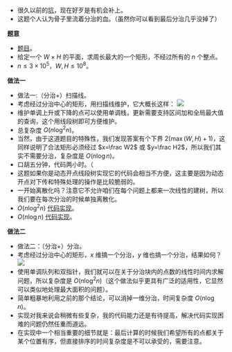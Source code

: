 - 很久以前的[坑](https://www.luogu.com.cn/blog/luo1gu1zui1bang1/solution-at2149)，现在好歹是有机会补上。
- 这题个人认为骨子里流着分治的血。（虽然你可以看到最后分治几乎没掉了）

**题意**
- [题目](https://www.luogu.com.cn/problem/AT2149)。
- 给定一个 $W\times H$ 的平面，求周长最大的一个矩形，不经过所有的 $n$ 个整点。
- $n\le 3\times10^5$，$W,H\le 10^8$。

**做法一**
- 做法一:（分治+）扫描线。
- 考虑经过分治中心的矩形，用扫描线维护，它大概长这样：
![](https://cdn.luogu.com.cn/upload/image_hosting/5g4hfirm.png)
- 维护单调上升或下降的点可以使用单调栈，更新需要支持区间加和全局最大值的查询，这个用线段树即可方便维护。
- 总复杂度 $O(n\log^2n)$。
- 当然，由于这道题目的特殊性，我们发现答案有个下界 $2(\max(W,H)+1)$，这同样说明了合法矩形必须经过 $x=\frac W2$ 或 $y=\frac H2$，所以我们其实不需要分治，复杂度是 $O(n\log n)$。
- 口胡五分钟，代码两小时。（
- 这题如果你是动态开点线段树实现它的代码会相当不方便，这主要是因为动态开点对下传和特殊处理的操作是比较脆弱的。
- 一开始离散化吗？注意它不允许咱们在每个问题上都来一次线性的建树，所以我们要在每次分治的时候单独离散化。
- $O(n\log^2n)$ [代码实现](https://www.luogu.com.cn/paste/xxke5mqd)。
- $O(n\log n)$ [代码实现](https://www.luogu.com.cn/paste/zz7zdimt)。

**做法二**
- 做法二：（分治+）分治。
- 考虑经过分治中心的矩形，$x$ 维搞一个分治，$y$ 维也搞一个分治，结果如何？
![](https://cdn.luogu.com.cn/upload/image_hosting/smkbn3rl.png)
- 使用单调队列和双指针，我们就可以在关于分治块内的点数的线性时间内求解问题，所以复杂度是 $O(n\log^2 n)$（这个做法似乎更具有广泛的适用性，它显然可以类似地处理最大面积的问题）。
- 简单粗暴地利用之前的那个结论，可以消掉一维分治，时间复杂度 $O(n\log n)$。
- 实现对我来说会稍微有些复杂，我的代码能力还是有待提高，解决代码实现困难的问题仍然任重而道远。
- 在实现中一个相当重要的细节就是：最后计算的时候我们希望所有的点都关于某个位置有序，但直接排序的时间复杂度是不可以承受的，需要注意。